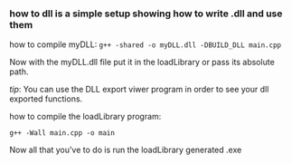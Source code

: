### how to dll is a simple setup showing how to write .dll and use them

how to compile myDLL: 
`g++ -shared -o myDLL.dll -DBUILD_DLL main.cpp`

Now with the myDLL.dll file put it in the loadLibrary or pass its absolute path.

*tip*: You can use the DLL export viwer program in order to see your dll exported functions.

how to compile the loadLibrary program:

`g++ -Wall main.cpp -o main`

Now all that you've to do is run the loadLibrary generated .exe
